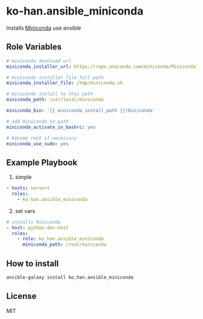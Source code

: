 ko-han.ansible_miniconda
=========

Installs [Miniconda](https://conda.io/miniconda.html) use ansible


Role Variables
--------------
```yml
# miniconda download url
miniconda_installer_url: https://repo.anaconda.com/miniconda/Miniconda3-latest-Linux-x86_64.sh

# miniconda installer file full path
miniconda_installer_file: /tmp/miniconda.sh

# miniconda install to this path
miniconda_path: /usr/local/miniconda

miniconda_bin: '{{ miniconda_install_path }}/bin/conda'

# add miniconda to path
miniconda_activate_in_bashrc: yes

# become root if necessary
miniconda_use_sudo: yes

```

Example Playbook
----------------

1. simple
```yml
- hosts: servers
  roles:
    - ko_han.ansible_miniconda
```

2. set vars
```yml
# installs Miniconda
- host: python-dev-host
  roles:
    - role: ko_han.ansible_miniconda
      miniconda_path: /root/miniconda
```

How to install
----------------

```bash
ansible-galaxy install ko_han.ansible_miniconda
```

License
-------

MIT
